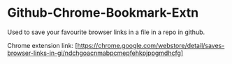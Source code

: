 # Github-Chrome-Bookmark-Extn
Used to save your favourite  browser links in a file in a repo in github.

Chrome extension link:
[https://chrome.google.com/webstore/detail/saves-browser-links-in-gi/ndchgoacnmabpcmepfehkpjppgmdhcfg]



